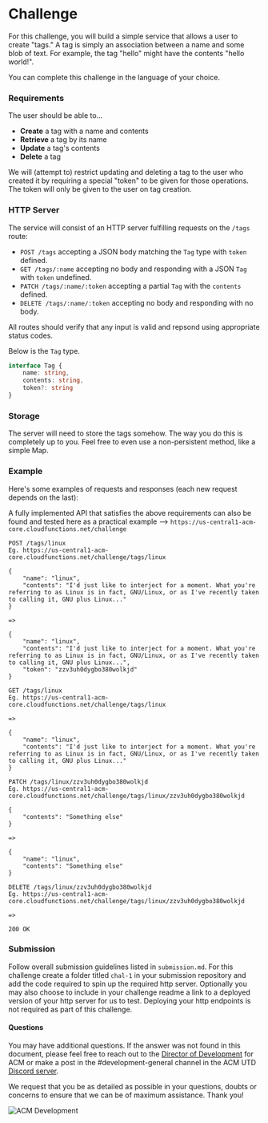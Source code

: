 # Challenge
For this challenge, you will build a simple service that allows a user to create
"tags." A tag is simply an association between a name and some blob of text. For
example, the tag "hello" might have the contents "hello world!".

You can complete this challenge in the language of your choice.

### Requirements
The user should be able to...
* **Create** a tag with a name and contents
* **Retrieve** a tag by its name
* **Update** a tag's contents
* **Delete** a tag

We will (attempt to) restrict updating and deleting a tag to the user who
created it by requiring a special "token" to be given for those operations. The
token will only be given to the user on tag creation.

### HTTP Server
The service will consist of an HTTP server fulfilling requests on the `/tags`
route:
* `POST /tags` accepting a JSON body matching the `Tag` type with `token`
defined.
* `GET /tags/:name` accepting no body and responding with a JSON `Tag` with
`token` undefined.
* `PATCH /tags/:name/:token` accepting a partial `Tag` with the `contents`
defined.
* `DELETE /tags/:name/:token` accepting no body and responding with no body.

All routes should verify that any input is valid and repsond using appropriate
status codes.

Below is the `Tag` type.
```ts
interface Tag {
    name: string,
    contents: string,
    token?: string
}
```

### Storage
The server will need to store the tags somehow. The way you do this is
completely up to you. Feel free to even use a non-persistent method, like a
simple Map. 

### Example
Here's some examples of requests and responses (each new request depends on the 
last):

A fully implemented API that satisfies the above requirements can also be found and tested here as a practical example --> `https://us-central1-acm-core.cloudfunctions.net/challenge`

```
POST /tags/linux
Eg. https://us-central1-acm-core.cloudfunctions.net/challenge/tags/linux

{
    "name": "linux",
    "contents": "I'd just like to interject for a moment. What you're referring to as Linux is in fact, GNU/Linux, or as I've recently taken to calling it, GNU plus Linux..."
}

=>

{
    "name": "linux",
    "contents": "I'd just like to interject for a moment. What you're referring to as Linux is in fact, GNU/Linux, or as I've recently taken to calling it, GNU plus Linux...",
    "token": "zzv3uh0dygbo380wolkjd"
}
```
```
GET /tags/linux
Eg. https://us-central1-acm-core.cloudfunctions.net/challenge/tags/linux

=>

{
    "name": "linux",
    "contents": "I'd just like to interject for a moment. What you're referring to as Linux is in fact, GNU/Linux, or as I've recently taken to calling it, GNU plus Linux..."
}
```
```
PATCH /tags/linux/zzv3uh0dygbo380wolkjd
Eg. https://us-central1-acm-core.cloudfunctions.net/challenge/tags/linux/zzv3uh0dygbo380wolkjd

{
    "contents": "Something else"
}

=>

{
    "name": "linux",
    "contents": "Something else"
}
```
```
DELETE /tags/linux/zzv3uh0dygbo380wolkjd
Eg. https://us-central1-acm-core.cloudfunctions.net/challenge/tags/linux/zzv3uh0dygbo380wolkjd

=>

200 OK
```

### Submission

Follow overall submission guidelines listed in `submission.md`. For this challenge create a folder titled `chal-1` in your submission repository and add the code required to spin up the required http server. Optionally you may also choose to include in your challenge readme a link to a deployed version of your http server for us to test. Deploying your http endpoints is not required as part of this challenge.

#### Questions
You may have additional questions. If the answer was not found in this document,
please feel free to reach out to the [Director of Development](mailto:development@acmutd.co)
for ACM or make a post in the #development-general channel in the ACM UTD
[Discord server](http://acmutd.co/discord).

We request that you be as detailed as possible in your questions, doubts or
concerns to ensure that we can be of maximum assistance. Thank you!

![ACM Development](https://www.acmutd.co/brand/Development/Banners/light_dark_background.png)
